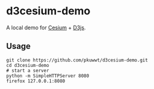 # d3cesium-demo

A local demo for [Cesium](https://cesiumjs.org) + [D3js](https://d3js.org/).

## Usage

    git clone https://github.com/pkuwwt/d3cesium-demo.git
    cd d3cesium-demo
    # start a server
    python -m SimpleHTTPServer 8080
    firefox 127.0.0.1:8080
  
